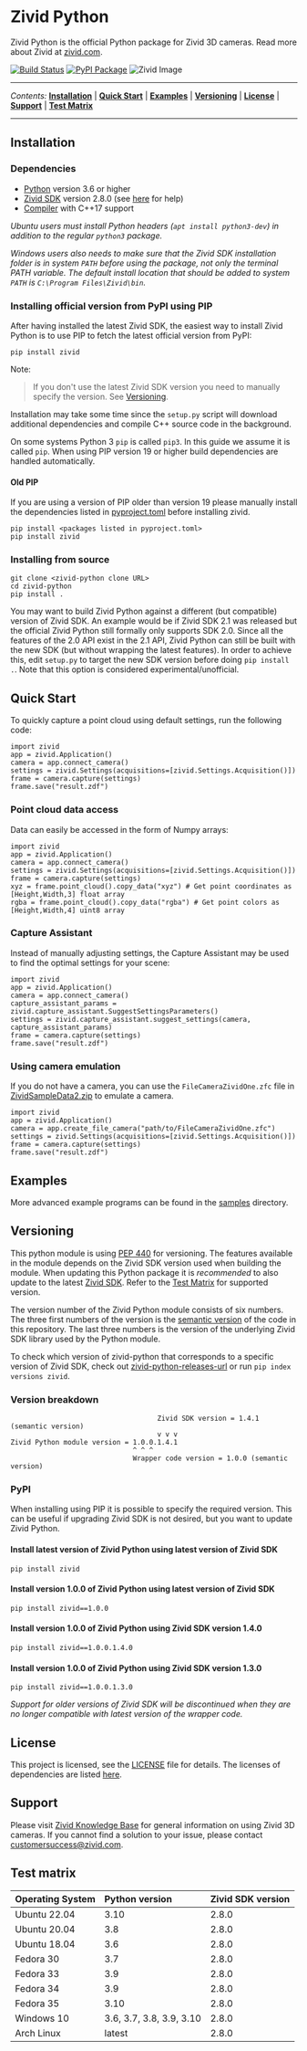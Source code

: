 # Zivid Python

Zivid Python is the official Python package for Zivid 3D cameras. Read more about Zivid at [zivid.com](https://www.zivid.com/).

[![Build Status][ci-badge]][ci-url] [![PyPI Package][pypi-badge]][pypi-url]
![Zivid Image][header-image]

---

*Contents:* **[Installation](#installation)** | **[Quick Start](#quick-start)** | **[Examples](#examples)** | **[Versioning](#versioning)** | **[License](#license)** | **[Support](#support)** | **[Test Matrix](#test-matrix)**

---

## Installation

### Dependencies

* [Python](https://www.python.org/) version 3.6 or higher
* [Zivid SDK][zivid-download-software-url] version 2.8.0 (see [here][zivid-software-installation-url] for help)
* [Compiler](doc/CompilerInstallation.md) with C++17 support

*Ubuntu users must install Python headers (`apt install python3-dev`) in addition to the regular `python3` package.*

*Windows users also needs to make sure that the Zivid SDK installation folder is in system `PATH` before using the package, not only the terminal PATH variable. The default install location that should be added to system `PATH` is `C:\Program Files\Zivid\bin`.*

### Installing official version from PyPI using PIP

After having installed the latest Zivid SDK, the easiest way to install Zivid Python is to use PIP to fetch the latest official version from PyPI:

    pip install zivid

Note:

> If you don't use the latest Zivid SDK version you need to manually specify the version. See [Versioning](#versioning).

Installation may take some time since the `setup.py` script will download additional dependencies and compile C++ source code in the background.

On some systems Python 3 `pip` is called `pip3`. In this guide we assume it is called `pip`. When using PIP version 19 or higher build dependencies are handled automatically.

#### Old PIP

If you are using a version of PIP older than version 19 please manually install the dependencies listed in [pyproject.toml](pyproject.toml) before installing zivid.

    pip install <packages listed in pyproject.toml>
    pip install zivid

### Installing from source

    git clone <zivid-python clone URL>
    cd zivid-python
    pip install .

You may want to build Zivid Python against a different (but compatible) version of Zivid SDK. An example would be if Zivid SDK 2.1 was released but the official
Zivid Python still formally only supports SDK 2.0. Since all the features of the 2.0 API exist in the 2.1 API, Zivid Python can still be built with the new SDK
(but without wrapping the latest features). In order to achieve this, edit `setup.py` to target the new SDK version before doing `pip install .`. Note that
this option is considered experimental/unofficial.

## Quick Start

To quickly capture a point cloud using default settings, run the following code:

    import zivid
    app = zivid.Application()
    camera = app.connect_camera()
    settings = zivid.Settings(acquisitions=[zivid.Settings.Acquisition()])
    frame = camera.capture(settings)
    frame.save("result.zdf")

### Point cloud data access

Data can easily be accessed in the form of Numpy arrays:

    import zivid
    app = zivid.Application()
    camera = app.connect_camera()
    settings = zivid.Settings(acquisitions=[zivid.Settings.Acquisition()])
    frame = camera.capture(settings)
    xyz = frame.point_cloud().copy_data("xyz") # Get point coordinates as [Height,Width,3] float array
    rgba = frame.point_cloud().copy_data("rgba") # Get point colors as [Height,Width,4] uint8 array

### Capture Assistant

Instead of manually adjusting settings, the Capture Assistant may be used to find the optimal settings for your scene:

    import zivid
    app = zivid.Application()
    camera = app.connect_camera()
    capture_assistant_params = zivid.capture_assistant.SuggestSettingsParameters()
    settings = zivid.capture_assistant.suggest_settings(camera, capture_assistant_params)
    frame = camera.capture(settings)
    frame.save("result.zdf")

### Using camera emulation

If you do not have a camera, you can use the `FileCameraZividOne.zfc` file in [ZividSampleData2.zip](http://www.zivid.com/software/ZividSampleData2.zip) to emulate a camera.

    import zivid
    app = zivid.Application()
    camera = app.create_file_camera("path/to/FileCameraZividOne.zfc")
    settings = zivid.Settings(acquisitions=[zivid.Settings.Acquisition()])
    frame = camera.capture(settings)
    frame.save("result.zdf")

## Examples

More advanced example programs can be found in the [samples](samples) directory.

## Versioning

This python module is using [PEP 440](https://www.python.org/dev/peps/pep-0440) for versioning. The features available in the module depends on the Zivid SDK version used when building the module. When updating this Python package it is *recommended* to also update to the latest [Zivid SDK][zivid-software-url]. Refer to the [Test Matrix](#test-matrix) for supported version.

The version number of the Zivid Python module consists of six numbers. The three first numbers of the version is the [semantic version](https://semver.org/) of the code in this repository. The last three numbers is the version of the underlying Zivid SDK library used by the Python module.

To check which version of zivid-python that corresponds to a specific version of Zivid SDK, check out [zivid-python-releases-url] or run `pip index versions zivid`.

### Version breakdown

                                        Zivid SDK version = 1.4.1 (semantic version)
                                        v v v
    Zivid Python module version = 1.0.0.1.4.1
                                  ^ ^ ^
                                  Wrapper code version = 1.0.0 (semantic version)

### PyPI

When installing using PIP it is possible to specify the required version. This can be useful if upgrading Zivid SDK is not desired, but you want to update Zivid Python.

#### Install latest version of Zivid Python using latest version of Zivid SDK

    pip install zivid

#### Install version 1.0.0 of Zivid Python using latest version of Zivid SDK

    pip install zivid==1.0.0

#### Install version 1.0.0 of Zivid Python using Zivid SDK version 1.4.0

    pip install zivid==1.0.0.1.4.0

#### Install version 1.0.0 of Zivid Python using Zivid SDK version 1.3.0

    pip install zivid==1.0.0.1.3.0

*Support for older versions of Zivid SDK will be discontinued when they are no longer compatible with latest version of the wrapper code.*

## License

This project is licensed, see the [LICENSE](LICENSE) file for details. The licenses of dependencies are listed [here](./licenses-dependencies).

## Support

Please visit [Zivid Knowledge Base][zivid-knowledge-base-url] for general information on using Zivid 3D cameras. If you cannot find a solution to your issue, please contact customersuccess@zivid.com.

## Test matrix

| Operating System | Python version           | Zivid SDK version |
| :--------------- | :----------------------- | :---------------- |
| Ubuntu 22.04     | 3.10                     | 2.8.0             |
| Ubuntu 20.04     | 3.8                      | 2.8.0             |
| Ubuntu 18.04     | 3.6                      | 2.8.0             |
| Fedora 30        | 3.7                      | 2.8.0             |
| Fedora 33        | 3.9                      | 2.8.0             |
| Fedora 34        | 3.9                      | 2.8.0             |
| Fedora 35        | 3.10                     | 2.8.0             |
| Windows 10       | 3.6, 3.7, 3.8, 3.9, 3.10 | 2.8.0             |
| Arch Linux       | latest                   | 2.8.0             |

[header-image]: https://www.zivid.com/hubfs/softwarefiles/images/zivid-generic-github-header.png
[ci-badge]: https://img.shields.io/github/workflow/status/zivid/zivid-python/Main%20CI%20workflow/master
[ci-url]: https://github.com/zivid/zivid-python/actions?query=workflow%3A%22Main+CI+workflow%22+branch%3Amaster
[pypi-badge]: https://img.shields.io/pypi/v/zivid.svg
[pypi-url]: https://pypi.org/project/zivid

[zivid-knowledge-base-url]: http://support.zivid.com
[zivid-software-installation-url]: https://support.zivid.com/latest/getting-started/software-installation.html
[zivid-download-software-url]: https://www.zivid.com/downloads
[zivid-software-url]: http://www.zivid.com/software
[zivid-python-releases-url]: https://pypi.org/project/zivid/#history
